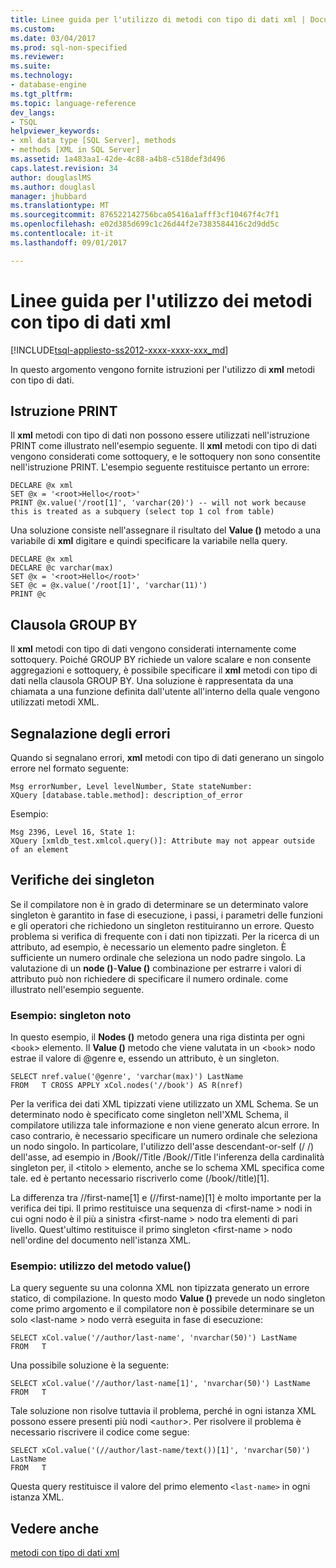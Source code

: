 ```yaml
---
title: Linee guida per l'utilizzo di metodi con tipo di dati xml | Documenti Microsoft
ms.custom: 
ms.date: 03/04/2017
ms.prod: sql-non-specified
ms.reviewer: 
ms.suite: 
ms.technology:
- database-engine
ms.tgt_pltfrm: 
ms.topic: language-reference
dev_langs:
- TSQL
helpviewer_keywords:
- xml data type [SQL Server], methods
- methods [XML in SQL Server]
ms.assetid: 1a483aa1-42de-4c88-a4b8-c518def3d496
caps.latest.revision: 34
author: douglaslMS
ms.author: douglasl
manager: jhubbard
ms.translationtype: MT
ms.sourcegitcommit: 876522142756bca05416a1afff3cf10467f4c7f1
ms.openlocfilehash: e02d385d699c1c26d44f2e7383584416c2d9dd5c
ms.contentlocale: it-it
ms.lasthandoff: 09/01/2017

---
```

# <a name="guidelines-for-using-xml-data-type-methods"></a>Linee guida per l'utilizzo dei metodi con tipo di dati xml
[!INCLUDE[tsql-appliesto-ss2012-xxxx-xxxx-xxx_md](../../includes/tsql-appliesto-ss2012-xxxx-xxxx-xxx-md.md)]

  In questo argomento vengono fornite istruzioni per l'utilizzo di **xml** metodi con tipo di dati.  
  
## <a name="the-print-statement"></a>Istruzione PRINT  
 Il **xml** metodi con tipo di dati non possono essere utilizzati nell'istruzione PRINT come illustrato nell'esempio seguente. Il **xml** metodi con tipo di dati vengono considerati come sottoquery, e le sottoquery non sono consentite nell'istruzione PRINT. L'esempio seguente restituisce pertanto un errore:  
  
```  
DECLARE @x xml  
SET @x = '<root>Hello</root>'  
PRINT @x.value('/root[1]', 'varchar(20)') -- will not work because this is treated as a subquery (select top 1 col from table)   
```  
  
 Una soluzione consiste nell'assegnare il risultato del **Value ()** metodo a una variabile di **xml** digitare e quindi specificare la variabile nella query.  
  
```  
DECLARE @x xml  
DECLARE @c varchar(max)  
SET @x = '<root>Hello</root>'  
SET @c = @x.value('/root[1]', 'varchar(11)')  
PRINT @c                                                        
```  
  
## <a name="the-group-by-clause"></a>Clausola GROUP BY  
 Il **xml** metodi con tipo di dati vengono considerati internamente come sottoquery. Poiché GROUP BY richiede un valore scalare e non consente aggregazioni e sottoquery, è possibile specificare il **xml** metodi con tipo di dati nella clausola GROUP BY. Una soluzione è rappresentata da una chiamata a una funzione definita dall'utente all'interno della quale vengono utilizzati metodi XML.  
  
## <a name="reporting-errors"></a>Segnalazione degli errori  
 Quando si segnalano errori, **xml** metodi con tipo di dati generano un singolo errore nel formato seguente:  
  
```  
Msg errorNumber, Level levelNumber, State stateNumber:  
XQuery [database.table.method]: description_of_error  
```  
  
 Esempio:  
  
```  
Msg 2396, Level 16, State 1:  
XQuery [xmldb_test.xmlcol.query()]: Attribute may not appear outside of an element  
```  
  
## <a name="singleton-checks"></a>Verifiche dei singleton  
 Se il compilatore non è in grado di determinare se un determinato valore singleton è garantito in fase di esecuzione, i passi, i parametri delle funzioni e gli operatori che richiedono un singleton restituiranno un errore. Questo problema si verifica di frequente con i dati non tipizzati. Per la ricerca di un attributo, ad esempio, è necessario un elemento padre singleton. È sufficiente un numero ordinale che seleziona un nodo padre singolo. La valutazione di un **node ()**-**Value ()** combinazione per estrarre i valori di attributo può non richiedere di specificare il numero ordinale. come illustrato nell'esempio seguente.  
  
### <a name="example-known-singleton"></a>Esempio: singleton noto  
 In questo esempio, il **Nodes ()** metodo genera una riga distinta per ogni <`book`> elemento. Il **Value ()** metodo che viene valutata in un <`book`> nodo estrae il valore di @genre e, essendo un attributo, è un singleton.  
  
```  
SELECT nref.value('@genre', 'varchar(max)') LastName  
FROM   T CROSS APPLY xCol.nodes('//book') AS R(nref)  
```  
  
 Per la verifica dei dati XML tipizzati viene utilizzato un XML Schema. Se un determinato nodo è specificato come singleton nell'XML Schema, il compilatore utilizza tale informazione e non viene generato alcun errore. In caso contrario, è necessario specificare un numero ordinale che seleziona un nodo singolo. In particolare, l'utilizzo dell'asse descendant-or-self (/ /) dell'asse, ad esempio in /Book//Title /Book//Title l'inferenza della cardinalità singleton per, il \<titolo > elemento, anche se lo schema XML specifica come tale. ed è pertanto necessario riscriverlo come (/book//title)[1].  
  
 La differenza tra //first-name[1] e (//first-name)[1] è molto importante per la verifica dei tipi. Il primo restituisce una sequenza di \<first-name > nodi in cui ogni nodo è il più a sinistra \<first-name > nodo tra elementi di pari livello. Quest'ultimo restituisce il primo singleton \<first-name > nodo nell'ordine del documento nell'istanza XML.  
  
### <a name="example-using-value"></a>Esempio: utilizzo del metodo value()  
 La query seguente su una colonna XML non tipizzata generato un errore statico, di compilazione. In questo modo **Value ()** prevede un nodo singleton come primo argomento e il compilatore non è possibile determinare se un solo \<last-name > nodo verrà eseguita in fase di esecuzione:  
  
```  
SELECT xCol.value('//author/last-name', 'nvarchar(50)') LastName  
FROM   T  
```  
  
 Una possibile soluzione è la seguente:  
  
```  
SELECT xCol.value('//author/last-name[1]', 'nvarchar(50)') LastName  
FROM   T  
```  
  
 Tale soluzione non risolve tuttavia il problema, perché in ogni istanza XML possono essere presenti più nodi <`author`>. Per risolvere il problema è necessario riscrivere il codice come segue:  
  
```  
SELECT xCol.value('(//author/last-name/text())[1]', 'nvarchar(50)') LastName  
FROM   T  
```  
  
 Questa query restituisce il valore del primo elemento `<last-name>` in ogni istanza XML.  
  
## <a name="see-also"></a>Vedere anche  
 [metodi con tipo di dati xml](../../t-sql/xml/xml-data-type-methods.md)  
  
  
